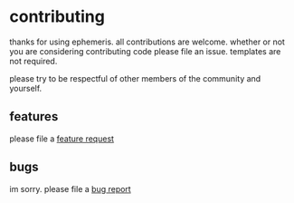 # contributing

thanks for using ephemeris. all contributions are welcome. whether or not you are 
considering contributing code please file an issue. templates are not required.

please try to be respectful of other members of the community and yourself.

## features

please file a [feature request](https://github.com/HP4k1h5/ephemeris/issues/new?assignees=&labels=&template=feature_request.md&title=)

## bugs

im sorry. please file a [bug report](https://github.com/HP4k1h5/ephemeris/issues/new?assignees=HP4k1h5&labels=bug&template=bug_report.md&title=basic)
